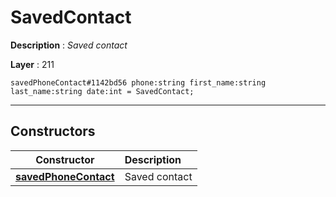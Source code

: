 # SavedContact

**Description** : *Saved contact*

**Layer** : 211

```tl
savedPhoneContact#1142bd56 phone:string first_name:string last_name:string date:int = SavedContact;
```

---

## Constructors

| Constructor | Description |
| :---: | :--- |
| [**savedPhoneContact**](constructor/savedPhoneContact) | Saved contact |